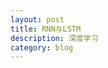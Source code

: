 ```yaml
---
layout: post
title: RNN与LSTM
description: 深度学习
category: blog
---
```








[LinChaohui]:    http://www.linchaohui.cn  "LinChaohui"
